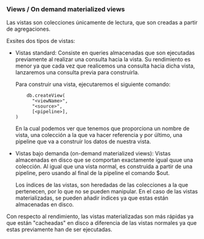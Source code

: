 ### Views / On demand materialized views

Las vistas son colecciones únicamente de lectura, que son creadas a partir de agregaciones.

Exsites dos tipos de vistas: 

- Vistas standard: Consiste en queries almacenadas que son ejecutadas previamente al realizar una consulta hacia la vista.
    Su rendimiento es menor ya que cada vez que realicemos una consulta hacia dicha vista, lanzaremos una consulta previa
    para construirla.
    
    Para construir una vista, ejecutaremos el siguiente comando:
    
    ```
        db.createView(
          "<viewName>",
          "<source>",
          [<pipeline>],
    )      
    ```
    
    En la cual podemos ver que tenemos que proporciona un nombre de vista, una colección a la que va hacer referencia y por último,
    una pipeline que va a construir los datos de nuestra vista.

- Vistas bajo demanda (on-demand materialized views): Vistas almacenadas en disco que se comportan exactamente igual quue una colección.
     Al igual que una vista normal, es construida a partir de una pipeline, pero usando al final de la pipeline el comando $out.

     Los índices de las vistas, son heredadas de las colecciones a la que pertenecen, por lo que no se pueden manipular. En el caso de las 
     vistas materializadas, se pueden añadir índices ya que estas están almacenadas en disco.

Con respecto al rendimiento, las vistas materializadas son más rápidas ya que están "cacheadas" en disco a diferencia de las
vistas normales ya que estas previamente han de ser ejecutadas.